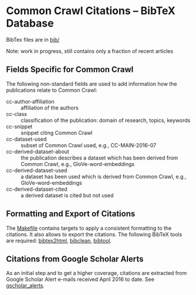 
# Common Crawl Citations – BibTeX Database

BibTex files are in [bib/](./bib/)

Note: work in progress, still contains only a fraction of recent articles


## Fields Specific for Common Crawl

The following non-standard fields are used to add information how the publications relate to Common Crawl:

<dl>
<dt>cc-author-affiliation</dt>
<dd>affiliation of the authors</dd>
<dt>cc-class</dt>
<dd>classification of the publication: domain of research, topics, keywords</dd>
<dt>cc-snippet</dt>
<dd>snippet citing Common Crawl</dd>
<dt>cc-dataset-used</dt>
<dd>subset of Common Crawl used, e.g., CC-MAIN-2016-07</dd>
<dt>cc-derived-dataset-about</dt>
<dd>the publication describes a dataset which has been derived from Common Crawl, e.g., GloVe-word-embeddings</dd>
<dt>cc-derived-dataset-used</dt>
<dd>a dataset has been used which is derived from Common Crawl, e.g., GloVe-word-embeddings</dd>
<dt>cc-derived-dataset-cited</dt>
<dd>a derived dataset is cited but not used</dd>
</dl>


## Formatting and Export of Citations

The [Makefile](./Makefile) contains targets to apply a consistent formatting to the citations. It also allows to export the citations. The following BibTeX tools are required: [bibtex2html](https://www.lri.fr/~filliatr/bibtex2html/), [bibclean](https://ctan.org/tex-archive/biblio/bibtex/utils/bibclean), [bibtool](http://www.gerd-neugebauer.de/software/TeX/BibTool/en/).


## Citations from Google Scholar Alerts

As an initial step and to get a higher coverage, citations are extracted from Google Scholar Alert e-mails received April 2016 to date. See [gscholar_alerts](./gscholar_alerts/).
